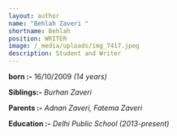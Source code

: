 ```yaml
---
layout: author
name: "Behlah Zaveri "
shortname: Behlah
position: WRITER
image: /_media/uploads/img_7417.jpeg
description: Student and Writer
---
```

**born :-** 16/10/2009 *(14 years)*

**Siblings:-**  *Burhan Zaveri*

**Parents :-**  *Adnan Zaveri, Fatema Zaveri*

**Education :-** *Delhi Public School (2013-present)*
